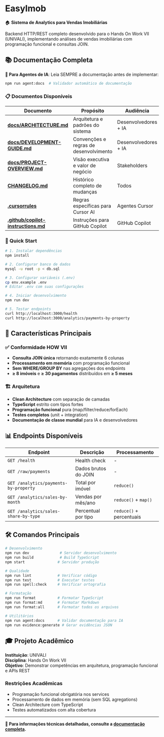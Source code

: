 # EasyImob

🏠 **Sistema de Analytics para Vendas Imobiliárias**

Backend HTTP/REST completo desenvolvido para o Hands On Work VII (UNIVALI), implementando análises de vendas imobiliárias com programação funcional e consultas JOIN.

## 📚 Documentação Completa

**🤖 Para Agentes de IA**: Leia SEMPRE a documentação antes de implementar:

```bash
npm run agent:docs  # Validador automático de documentação
```

### 📋 Documentos Disponíveis

| Documento | Propósito | Audiência |
|-----------|-----------|-----------|
| **[docs/ARCHITECTURE.md](docs/ARCHITECTURE.md)** | Arquitetura e padrões do sistema | Desenvolvedores + IA |
| **[docs/DEVELOPMENT-GUIDE.md](docs/DEVELOPMENT-GUIDE.md)** | Convenções e regras de desenvolvimento | Desenvolvedores + IA |
| **[docs/PROJECT-OVERVIEW.md](docs/PROJECT-OVERVIEW.md)** | Visão executiva e valor de negócio | Stakeholders |
| **[CHANGELOG.md](CHANGELOG.md)** | Histórico completo de mudanças | Todos |
| **[.cursorrules](.cursorrules)** | Regras específicas para Cursor AI | Agentes Cursor |
| **[.github/copilot-instructions.md](.github/copilot-instructions.md)** | Instruções para GitHub Copilot | GitHub Copilot |

### 🚀 Quick Start

```bash
# 1. Instalar dependências
npm install

# 2. Configurar banco de dados
mysql -u root -p < db.sql

# 3. Configurar variáveis (.env)
cp env.example .env
# Editar .env com suas configurações

# 4. Iniciar desenvolvimento
npm run dev

# 5. Testar endpoints
curl http://localhost:3000/health
curl http://localhost:3000/analytics/payments-by-property
```

## 🎯 Características Principais

### ✅ Conformidade HOW VII
- **Consulta JOIN única** retornando exatamente 6 colunas
- **Processamento em memória** com programação funcional
- **Sem WHERE/GROUP BY** nas agregações dos endpoints
- **≥ 8 imóveis** e **≥ 30 pagamentos** distribuídos em **≥ 5 meses**

### 🏗️ Arquitetura
- **Clean Architecture** com separação de camadas
- **TypeScript** estrito com tipos fortes
- **Programação funcional** pura (map/filter/reduce/forEach)
- **Testes completos** (unit + integration)
- **Documentação de classe mundial** para IA e desenvolvedores

## 📊 Endpoints Disponíveis

| Endpoint | Descrição | Processamento |
|----------|-----------|---------------|
| `GET /health` | Health check | - |
| `GET /raw/payments` | Dados brutos do JOIN | - |
| `GET /analytics/payments-by-property` | Total por imóvel | `reduce()` |
| `GET /analytics/sales-by-month` | Vendas por mês/ano | `reduce()` + `map()` |
| `GET /analytics/sales-share-by-type` | Percentual por tipo | `reduce()` + percentuais |

## 🛠️ Comandos Principais

```bash
# Desenvolvimento
npm run dev              # Servidor desenvolvimento
npm run build            # Build TypeScript
npm start               # Servidor produção

# Qualidade
npm run lint            # Verificar código
npm run test            # Executar testes
npm run spell:check     # Verificar ortografia

# Formatação
npm run format          # Formatar TypeScript
npm run format:md       # Formatar Markdown
npm run format:all      # Formatar todos os arquivos

# Utilitários
npm run agent:docs      # Validar documentação para IA
npm run evidence:generate # Gerar evidências JSON
```

## 🎓 Projeto Acadêmico

**Instituição**: UNIVALI  
**Disciplina**: Hands On Work VII  
**Objetivo**: Demonstrar competências em arquitetura, programação funcional e APIs REST  

### Restrições Acadêmicas
- Programação funcional obrigatória nos services
- Processamento de dados em memória (sem SQL agregations)
- Clean Architecture com TypeScript
- Testes automatizados com alta cobertura

---

**📖 Para informações técnicas detalhadas, consulte a [documentação completa](docs/).**
